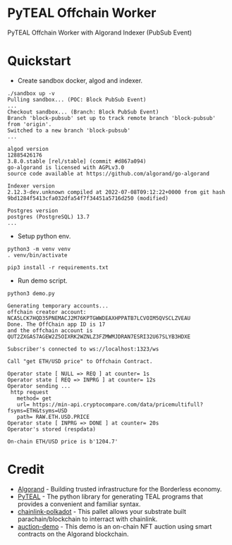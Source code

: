 # PyTEAL Offchain Worker

PyTEAL Offchain Worker with Algorand Indexer (PubSub Event)


# Quickstart

* Create sandbox docker, algod and indexer.

```
./sandbox up -v
Pulling sandbox... (POC: Block PubSub Event)
...
Checkout sandbox... (Branch: Block PubSub Event)
Branch 'block-pubsub' set up to track remote branch 'block-pubsub' from 'origin'.
Switched to a new branch 'block-pubsub'
...

algod version
12885426176
3.8.0.stable [rel/stable] (commit #d867a094)
go-algorand is licensed with AGPLv3.0
source code available at https://github.com/algorand/go-algorand

Indexer version
2.12.3-dev.unknown compiled at 2022-07-08T09:12:22+0000 from git hash 9bd1284f5413cfa032dfa54f7f34451a5716d250 (modified)

Postgres version
postgres (PostgreSQL) 13.7
...

```

* Setup python env.

```
python3 -m venv venv
. venv/bin/activate

pip3 install -r requirements.txt
```

* Run demo script.

```
python3 demo.py 

Generating temporary accounts...
offchain creator account:  NCA5LCK7HQD35PNEMACJ2M76KPTGWWDEAXHPPATB7LCVOIM5QVSCLZVEAU
Done. The OffChain app ID is 17 
and the offchain account is QUT2ZXGAS7AGEW2Z5OIXRK2WZNLZ3FZMWMJDRAN7ESRI32U67SLYB3HDXE 

Subscriber's connected to ws://localhost:1323/ws 

Call "get ETH/USD price" to Offchain Contract.

Operator state [ NULL => REQ ] at counter= 1s
Operator state [ REQ => INPRG ] at counter= 12s
Operator sending ... 
 http request 
   method= get 
   url= https://min-api.cryptocompare.com/data/pricemultifull?fsyms=ETH&tsyms=USD 
   path= RAW.ETH.USD.PRICE
Operator state [ INPRG => DONE ] at counter= 20s
Operator's stored (respdata)

On-chain ETH/USD price is b'1204.7'

```


# Credit

* [Algorand](https://developer.algorand.org/) - Building trusted infrastructure for the Borderless economy. 
* [PyTEAL](https://developer.algorand.org/docs/get-details/dapps/pyteal/) - The python library for generating TEAL programs that provides a convenient and familiar syntax.
* [chainlink-polkadot](https://github.com/smartcontractkit/chainlink-polkadot/tree/master/pallet-chainlink) - This pallet allows your substrate built parachain/blockchain to interract with chainlink. 
* [auction-demo](https://github.com/algorand/auction-demo/) - This demo is an on-chain NFT auction using smart contracts on the Algorand blockchain.

